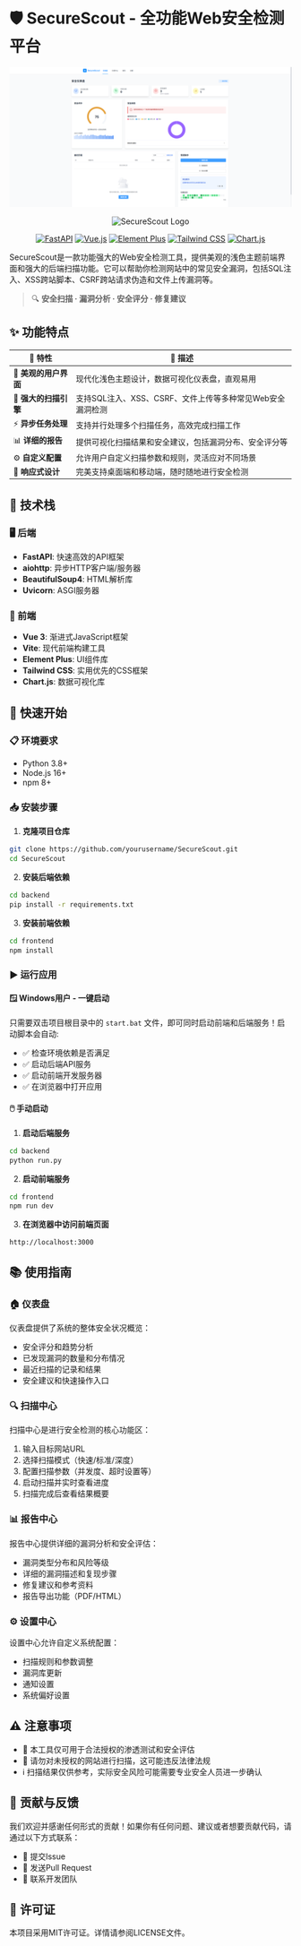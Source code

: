﻿# 🛡️ SecureScout - 全功能Web安全检测平台

![系统运行截图](SecureScout/frontend/imgs/image.png)

<div align="center">
  
![SecureScout Logo](https://img.shields.io/badge/SecureScout-Web安全检测平台-blue?style=for-the-badge)

[![FastAPI](https://img.shields.io/badge/Backend-FastAPI-009688?style=flat-square&logo=fastapi)](https://fastapi.tiangolo.com/)
[![Vue.js](https://img.shields.io/badge/Frontend-Vue.js-4FC08D?style=flat-square&logo=vue.js)](https://vuejs.org/)
[![Element Plus](https://img.shields.io/badge/UI-Element_Plus-409EFF?style=flat-square&logo=element)](https://element-plus.org/)
[![Tailwind CSS](https://img.shields.io/badge/CSS-Tailwind-38B2AC?style=flat-square&logo=tailwind-css)](https://tailwindcss.com/)
[![Chart.js](https://img.shields.io/badge/Charts-Chart.js-FF6384?style=flat-square&logo=chart.js)](https://www.chartjs.org/)

</div>

SecureScout是一款功能强大的Web安全检测工具，提供美观的浅色主题前端界面和强大的后端扫描功能。它可以帮助你检测网站中的常见安全漏洞，包括SQL注入、XSS跨站脚本、CSRF跨站请求伪造和文件上传漏洞等。

> 🔍 **安全扫描 · 漏洞分析 · 安全评分 · 修复建议**

## ✨ 功能特点

| 🌟 特性 | 📝 描述 |
|---------|--------|
| 🎨 **美观的用户界面** | 现代化浅色主题设计，数据可视化仪表盘，直观易用 |
| 🚀 **强大的扫描引擎** | 支持SQL注入、XSS、CSRF、文件上传等多种常见Web安全漏洞检测 |
| ⚡ **异步任务处理** | 支持并行处理多个扫描任务，高效完成扫描工作 |
| 📊 **详细的报告** | 提供可视化扫描结果和安全建议，包括漏洞分布、安全评分等 |
| ⚙️ **自定义配置** | 允许用户自定义扫描参数和规则，灵活应对不同场景 |
| 📱 **响应式设计** | 完美支持桌面端和移动端，随时随地进行安全检测 |


## 🔧 技术栈

### 🖥️ 后端
- **FastAPI**: 快速高效的API框架
- **aiohttp**: 异步HTTP客户端/服务器
- **BeautifulSoup4**: HTML解析库
- **Uvicorn**: ASGI服务器

### 🎨 前端
- **Vue 3**: 渐进式JavaScript框架
- **Vite**: 现代前端构建工具
- **Element Plus**: UI组件库
- **Tailwind CSS**: 实用优先的CSS框架
- **Chart.js**: 数据可视化库

## 🚀 快速开始

### 📋 环境要求

- Python 3.8+
- Node.js 16+
- npm 8+

### 📥 安装步骤

1. **克隆项目仓库**

```bash
git clone https://github.com/yourusername/SecureScout.git
cd SecureScout
```

2. **安装后端依赖**

```bash
cd backend
pip install -r requirements.txt
```

3. **安装前端依赖**

```bash
cd frontend
npm install
```

### ▶️ 运行应用

#### 🪟 Windows用户 - 一键启动

只需要双击项目根目录中的 `start.bat` 文件，即可同时启动前端和后端服务！启动脚本会自动:

- ✅ 检查环境依赖是否满足
- ✅ 启动后端API服务
- ✅ 启动前端开发服务器
- ✅ 在浏览器中打开应用

#### 🖱️ 手动启动

1. **启动后端服务**

```bash
cd backend
python run.py
```

2. **启动前端服务**

```bash
cd frontend
npm run dev
```

3. **在浏览器中访问前端页面**

```
http://localhost:3000
```

## 📚 使用指南

### 🏠 仪表盘

仪表盘提供了系统的整体安全状况概览：

- 安全评分和趋势分析
- 已发现漏洞的数量和分布情况
- 最近扫描的记录和结果
- 安全建议和快速操作入口

### 🔍 扫描中心

扫描中心是进行安全检测的核心功能区：

1. 输入目标网站URL
2. 选择扫描模式（快速/标准/深度）
3. 配置扫描参数（并发度、超时设置等）
4. 启动扫描并实时查看进度
5. 扫描完成后查看结果概要

### 📊 报告中心

报告中心提供详细的漏洞分析和安全评估：

- 漏洞类型分布和风险等级
- 详细的漏洞描述和复现步骤
- 修复建议和参考资料
- 报告导出功能（PDF/HTML）

### ⚙️ 设置中心

设置中心允许自定义系统配置：

- 扫描规则和参数调整
- 漏洞库更新
- 通知设置
- 系统偏好设置

## ⚠️ 注意事项

- 🚫 本工具仅可用于合法授权的渗透测试和安全评估
- 🚫 请勿对未授权的网站进行扫描，这可能违反法律法规
- ℹ️ 扫描结果仅供参考，实际安全风险可能需要专业安全人员进一步确认

## 🤝 贡献与反馈

我们欢迎并感谢任何形式的贡献！如果你有任何问题、建议或者想要贡献代码，请通过以下方式联系：

- 📌 提交Issue
- 🔀 发送Pull Request
- 📧 联系开发团队

## 📜 许可证

本项目采用MIT许可证。详情请参阅LICENSE文件。
